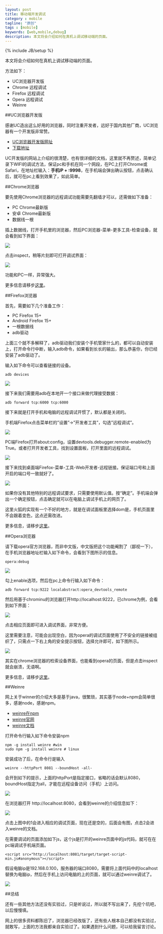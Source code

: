 ```yaml
---
layout: post
title: 移动端开发调试
category : mobile
tagline: "原创"
tags : [mobile]
keywords: [web,mobile,debug]
description: 本文将会介绍如何在真机上调试移动端的页面。
---
```

{% include JB/setup %}

本文将会介绍如何在真机上调试移动端的页面。

方法如下：

- UC浏览器开发版
- Chrome 远程调试
- Firefox 远程调试
- Opera 远程调试
- Weinre

##UC浏览器开发版

感谢UC造出这么好用的浏览器，同时注重开发者，远好于国内其他厂商，UC浏览器有一个开发版非常赞。

- [UC浏览器开发版网址](http://www.uc.cn/business/developer/)
- [下载地址](http://wap.uc.cn/index.php?action=PackageDown&do=ByPfid&product=UCBrowser&pfid=145&lang=zh-cn&bid=33533&direct=true&from=dev-slp-dir-pc)

UC开发版的网站上介绍的很清楚，也有很详细的文档，这里就不再赘述，简单记录下WIFI的调试方法，保证pc和手机在同一个网段，在PC上打开Chrome或Safari，在地址栏输入：**手机IP + :9998**，在手机端会弹出确认按钮，点击确认后，就可在pc上看到效果了，如此简单。

##Chrome浏览器

要先使用Chrome浏览器的远程调试功能需要先翻墙才可以，还需做如下准备：

- PC Chrome最新版
- 安卓 Chrome最新版
- 数据线一根

插上数据线，打开手机里的浏览器，然后PC浏览器-菜单-更多工具-检查设备，就会看到如下界面：

<img src="/assets/images/web-debug-for-mobile/156.png" />

点击inspect，稍等片刻即可打开调试界面：

<img src="/assets/images/web-debug-for-mobile/157.png" />

功能和PC一样，异常强大。

更多信息请移步[这里](https://developer.chrome.com/devtools/docs/remote-debugging#installing-androidsdk)。

##Firefox浏览器

首先，需要如下几个准备工作：

- PC Firefox 15+
- Android Firefox 15+
- 一根数据线
- adb驱动

上面三个就不多解释了，adb驱动我们安装个手机管家什么的，都可以自动安装上，打开命令行中断，输入adb命令，如果看到长长的输出，那么恭喜你，你已经安装了adb驱动了。

输入如下命令可以查看链接的设备。

	adb devices

<img src="/assets/images/web-debug-for-mobile/152.png" />

接下来我们需要用adb在本地开一个接口来做代理接受数据：

	adb forward tcp:6000 tcp:6000

接下来就是打开手机和电脑的远程调试开惯了，默认都是关闭的。

手机端Firefox点击菜单栏的”设置”->”开发者工具”，勾选”远程调试”。

<img src="/assets/images/web-debug-for-mobile/153.png" />

PC端Firefox打开about:config，设置devtools.debugger.remote-enabled为True。或者打开开发者工具，找到设置面板，打开里面的远程调试。

<img src="/assets/images/web-debug-for-mobile/154.png" />

接下来找到桌面端Firefox-菜单-工具-Web开发者-远程链接。保证端口号和上面开启的端口号一致就好了。

<img src="/assets/images/web-debug-for-mobile/155.png" />

如果你没有其他特别的远程调试要求，只需要使用默认值。按“确定”。手机端会弹出一个确定按钮，点击确定就可以在电脑上调试手机上的网页了。

这里火狐的实现有一个不好的地方，就是在调试面板里选择dom是，手机页面里不会跟着变色，这点还需改进。

更多信息，请移步[这里](https://developer.mozilla.org/en-US/docs/Tools/Remote_Debugging/Firefox_for_Android)。

##Opera浏览器

请下载opera官方浏览器，而非中文版，中文版把这个功能阉割了（鄙视一下），在手机浏览器地址栏输入如下命令，会看到下图所示的信息。

	opera:debug

<img src="/assets/images/web-debug-for-mobile/158.png" />

勾上enable选项，然后在pc上命令行输入如下命令：

	adb forward tcp:9222 localabstract:opera_devtools_remote

然后用基于chrominu的浏览器打开http://localhost:9222，已chrome为例，会看到如下界面：

<img src="/assets/images/web-debug-for-mobile/159.png" />

点击相应页面即可进入调试界面，非常方便。

这里需要注意，可能会出现空白，因为opera的调试页面使用了不安全的链接被组织了，只需点一下右上角的安全提示按钮，选择允许即可，如下图所示。

<img src="/assets/images/web-debug-for-mobile/160.png" />

其实在chrome浏览器的检索设备界面，也能看到opera的页面，但是点击inspect就会崩溃，无语啊。

更多信息，请移步[这里](https://dev.opera.com/articles/remotely-debugging-opera-for-android/)。

##Weinre

网上关于winner的介绍大多是基于java，很繁琐，其实基于node+npm会简单很多，感谢node，感谢npm。

- [weinre在npm](https://www.npmjs.com/package/weinre)
- [weinre官网](http://people.apache.org/~pmuellr/weinre/)
- [weinre文档](http://people.apache.org/~pmuellr/weinre/docs/latest/)

打开命令行输入如下命令安装npm
	
	npm -g install weinre #win
	sudo npm -g install weinre # linux

安装成功了后，在命令行是输入

	weinre --httpPort 8081 --boundHost -all-

会开到如下的提示，上面的httpPort是指定接口，省略的话会默认8080，boundHost指定为all，才能在远程设备访问（手机）上访问。

<img src="/assets/images/web-debug-for-mobile/147.png" />

在浏览器打开 http://localhost:8080，会看到weinre的介绍信息如下：

<img src="/assets/images/web-debug-for-mobile/148.png" />

点击上图中的1会进入相应的调试页面，现在还是空的，后面会有图，点击2会进入weinre的文档。

在需要调试的页面添加如下js，这个js是打开的weinre页面中的js代码，就可在在pc端调试手机端页面。

	<script src="http://localhost:8081/target/target-script-min.js#anonymous"></script>

假设电脑ip是192.168.0.100，服务器的端口8080，需要将上面代码中的localhost替换为电脑ip，然后在手机上访问电脑的上的页面，就可以通过weinre调试了。

<img src="/assets/images/web-debug-for-mobile/149.gif" />

##总结

还有一些其他方法还没有实验过，只是听说过，所以就不写出来了，先挖个坑吧，以后慢慢填。

网上的很多资料都陈旧了，浏览器已经改版了，还有些人根本自己都没有实验过，就敢写，上面的方法我都亲自实验过了。如果遇到什么问题，可以给我留言讨论。